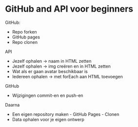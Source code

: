 # GitHub and API voor beginners

GitHub: 
- Repo forken
- GitHub pages
- Repo clonen

API
- Jezelf ophalen → naam in HTML zetten
- Jezelf ophalen → img creëren en in HTML zetten
- Wat als er gaan avatar beschikbaar is
- Iedereen ophalen → met forEach aan HTML toevoegen

GitHub
- Wijzigingen commit-en en push-en

Daarna
- Een eigen repository maken - GitHub Pages - Clonen
- Data ophalen voor je eigen ontwerp
